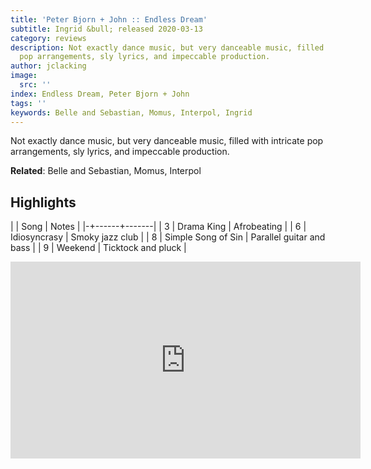 ```yaml
---
title: 'Peter Bjorn + John :: Endless Dream'
subtitle: Ingrid &bull; released 2020-03-13
category: reviews
description: Not exactly dance music, but very danceable music, filled with intricate
  pop arrangements, sly lyrics, and impeccable production.
author: jclacking
image:
  src: ''
index: Endless Dream, Peter Bjorn + John
tags: ''
keywords: Belle and Sebastian, Momus, Interpol, Ingrid
---
```

Not exactly dance music, but very danceable music, filled with intricate pop arrangements, sly lyrics, and impeccable production.<!--more-->

**Related**: Belle and Sebastian, Momus, Interpol

## Highlights

| | Song | Notes |
|-+------+-------|
| 3 | Drama King | Afrobeating |
| 6 | Idiosyncrasy | Smoky jazz club |
| 8 | Simple Song of Sin | Parallel guitar and bass |
| 9 | Weekend | Ticktock and pluck |

<div class="tlo-detail-video"><iframe width="560" height="315" src="https://www.youtube.com/embed/4y_njZIlL74" frameborder="0" allow="autoplay; encrypted-media" allowfullscreen></iframe></div>

